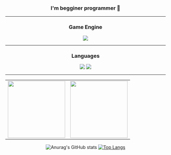 <div align="center">
  
### I'm begginer programmer 👋

---
### Game Engine
<img src="https://img.shields.io/badge/Unity-222324?style=for-the-badge&logo=unity&logoColor=white">

---
### Languages
<img src="https://img.shields.io/badge/Csharp-222324?style=for-the-badge&logo=csharp&logoColor=white"> <img src="https://img.shields.io/badge/C++-222324?style=for-the-badge&logo=cplusplus&logoColor=white">

---

<table>
  <tr>
    <td>
      <img src="https://github-readme-stats.vercel.app/api?username=marshmar&show_icons=true&theme=radical" height="180"/>
    </td>
    <td>
      <img src="https://github-readme-stats.vercel.app/api/top-langs/?username=marshmar&layout=compact&theme=radical" height="180"/>
    </td>
  </tr>
</table>

![Anurag's GitHub stats](https://github-readme-stats.vercel.app/api?username=marshmar&show_icons=true&theme=radical)
[![Top Langs](https://github-readme-stats.vercel.app/api/top-langs/?username=marshmar&layout=compact&theme=radical)]([https://github.com/anuraghazra/github-readme-stats](https://github.com/marshmar/marshmar))
</div>
<!--
**marshmar/marshmar** is a ✨ _special_ ✨ repository because its `README.md` (this file) appears on your GitHub profile.

Here are some ideas to get you started:

- 🔭 I’m currently working on ...
- 🌱 I’m currently learning ...
- 👯 I’m looking to collaborate on ...
- 🤔 I’m looking for help with ...
- 💬 Ask me about ...
- 📫 How to reach me: ...
- 😄 Pronouns: ...
- ⚡ Fun fact: ...
-->
